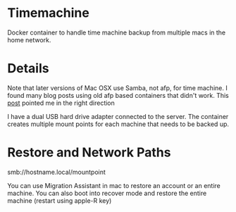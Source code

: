 # Timemachine

Docker container to handle time machine backup from multiple macs in the home network.  

# Details

Note that later versions of Mac OSX use Samba, not afp, for time machine.  I found many blog posts using old afp based containers that didn't work.  This [post](https://alexlubbock.com/time-machine-network-backup-linux)  pointed me in the right direction

I have a dual USB hard drive adapter connected to the server.  The container creates multiple mount points for each machine that needs to be backed up.

# Restore and Network Paths

smb://hostname.local/mountpoint

You can use Migration Assistant in mac to restore an account or an entire machine.  You can also boot into recover mode and restore the entire machine (restart using apple-R key)



